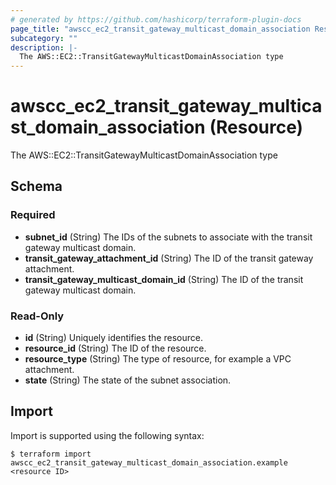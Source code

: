 ```yaml
---
# generated by https://github.com/hashicorp/terraform-plugin-docs
page_title: "awscc_ec2_transit_gateway_multicast_domain_association Resource - terraform-provider-awscc"
subcategory: ""
description: |-
  The AWS::EC2::TransitGatewayMulticastDomainAssociation type
---
```


# awscc_ec2_transit_gateway_multicast_domain_association (Resource)

The AWS::EC2::TransitGatewayMulticastDomainAssociation type



<!-- schema generated by tfplugindocs -->
## Schema

### Required

- **subnet_id** (String) The IDs of the subnets to associate with the transit gateway multicast domain.
- **transit_gateway_attachment_id** (String) The ID of the transit gateway attachment.
- **transit_gateway_multicast_domain_id** (String) The ID of the transit gateway multicast domain.

### Read-Only

- **id** (String) Uniquely identifies the resource.
- **resource_id** (String) The ID of the resource.
- **resource_type** (String) The type of resource, for example a VPC attachment.
- **state** (String) The state of the subnet association.

## Import

Import is supported using the following syntax:

```shell
$ terraform import awscc_ec2_transit_gateway_multicast_domain_association.example <resource ID>
```
